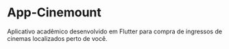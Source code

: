 # App-Cinemount
Aplicativo acadêmico desenvolvido em Flutter para compra de ingressos de cinemas localizados perto de você. 
